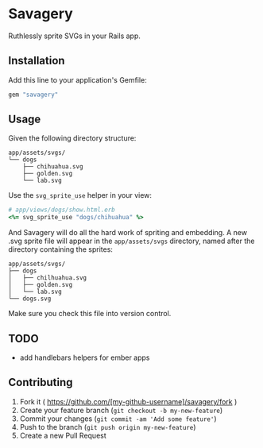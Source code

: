 # Savagery

Ruthlessly sprite SVGs in your Rails app.

## Installation

Add this line to your application's Gemfile:

```ruby
gem "savagery"
```

## Usage

Given the following directory structure:

```
app/assets/svgs/
└── dogs
    ├── chihuahua.svg
    ├── golden.svg
    └── lab.svg
```

Use the `svg_sprite_use` helper in your view:

```ruby
# app/views/dogs/show.html.erb
<%= svg_sprite_use "dogs/chihuahua" %>
```

And Savagery will do all the hard work of spriting and embedding. A new .svg
sprite file will appear in the `app/assets/svgs` directory, named after the directory
containing the sprites:

```
app/assets/svgs/
├── dogs
│   ├── chilhuahua.svg
│   ├── golden.svg
│   └── lab.svg
└── dogs.svg
```

Make sure you check this file into version control.

## TODO

* add handlebars helpers for ember apps

## Contributing

1. Fork it ( https://github.com/[my-github-username]/savagery/fork )
2. Create your feature branch (`git checkout -b my-new-feature`)
3. Commit your changes (`git commit -am 'Add some feature'`)
4. Push to the branch (`git push origin my-new-feature`)
5. Create a new Pull Request


